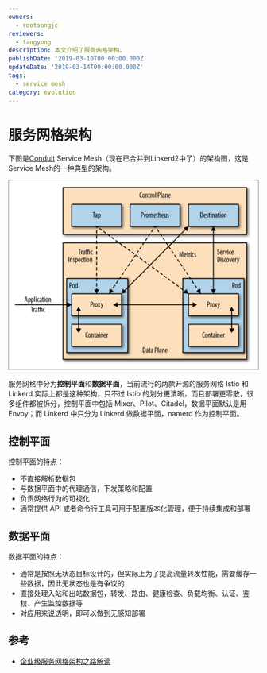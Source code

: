 ```yaml
---
owners:
  - rootsongjc
reviewers:
  - tangyong
description: 本文介绍了服务网格架构。
publishDate: '2019-03-10T00:00:00.000Z'
updateDate: '2019-03-14T00:00:00.000Z'
tags:
  - service mesh
category: evolution
---
```


# 服务网格架构

下图是[Conduit](https://condiut.io) Service Mesh（现在已合并到Linkerd2中了）的架构图，这是Service Mesh的一种典型的架构。

![&#x670D;&#x52A1;&#x7F51;&#x683C;&#x67B6;&#x6784;&#x793A;&#x610F;&#x56FE;](../../.gitbook/assets/0069RVTdly1fuail4d24jj31080rkgr7.jpg)

服务网格中分为**控制平面**和**数据平面**，当前流行的两款开源的服务网格 Istio 和 Linkerd 实际上都是这种架构，只不过 Istio 的划分更清晰，而且部署更零散，很多组件都被拆分，控制平面中包括 Mixer、Pilot、Citadel，数据平面默认是用 Envoy；而 Linkerd 中只分为 Linkerd 做数据平面，namerd 作为控制平面。

## 控制平面

控制平面的特点：

* 不直接解析数据包
* 与数据平面中的代理通信，下发策略和配置
* 负责网络行为的可视化
* 通常提供 API 或者命令行工具可用于配置版本化管理，便于持续集成和部署

## 数据平面

数据平面的特点：

* 通常是按照无状态目标设计的，但实际上为了提高流量转发性能，需要缓存一些数据，因此无状态也是有争议的
* 直接处理入站和出站数据包，转发、路由、健康检查、负载均衡、认证、鉴权、产生监控数据等
* 对应用来说透明，即可以做到无感知部署

## 参考

* [企业级服务网格架构之路解读](https://jimmysong.io/posts/the-enterprise-path-to-service-mesh-architectures/)

